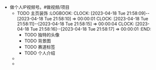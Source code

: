 - 做个人IP视频号。#做视频/项目
	- TODO 主页装饰
	  :LOGBOOK:
	  CLOCK: [2023-04-18 Tue 21:58:09]--[2023-04-18 Tue 21:58:10] =>  00:00:01
	  CLOCK: [2023-04-18 Tue 21:58:11]--[2023-04-18 Tue 21:58:15] =>  00:00:04
	  CLOCK: [2023-04-18 Tue 21:58:16]--[2023-04-18 Tue 21:58:17] =>  00:00:01
	  :END:
		- TODO 独特的头像
		- TODO 背景图
		- TODO 赛道标签
		- TODO 个人介绍
	-
	-